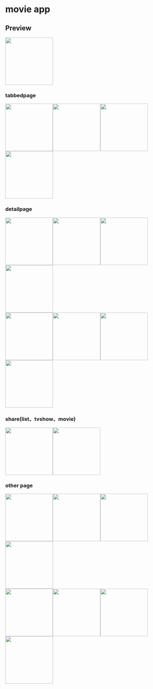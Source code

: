 # movie app


## Preview 
<img src="https://github.com/o1298098/Flutter-Movie/blob/master/srceenshot/ios.gif" width="150">  

### tabbedpage
<img src="https://github.com/o1298098/Flutter-Movie/blob/master/srceenshot/ios1.jpeg" width="150"><img src="https://github.com/o1298098/Flutter-Movie/blob/master/srceenshot/ios2.jpeg" width="150"><img src="https://github.com/o1298098/Flutter-Movie/blob/master/srceenshot/ios3.jpeg" width="150"><img src="https://github.com/o1298098/Flutter-Movie/blob/master/srceenshot/ios4.jpeg" width="150">  
### detailpage
<img src="https://github.com/o1298098/Flutter-Movie/blob/master/srceenshot/ios18.jpeg" width="150"><img src="https://github.com/o1298098/Flutter-Movie/blob/master/srceenshot/ios5.jpeg" width="150"><img src="https://github.com/o1298098/Flutter-Movie/blob/master/srceenshot/ios14.jpeg" width="150"><img src="https://github.com/o1298098/Flutter-Movie/blob/master/srceenshot/ios6.jpeg" width="150">  
<img src="https://github.com/o1298098/Flutter-Movie/blob/master/srceenshot/ios9.jpeg" width="150"><img src="https://github.com/o1298098/Flutter-Movie/blob/master/srceenshot/ios10.jpeg" width="150"><img src="https://github.com/o1298098/Flutter-Movie/blob/master/srceenshot/ios11.jpeg" width="150"><img src="https://github.com/o1298098/Flutter-Movie/blob/master/srceenshot/ios21.jpeg" width="150">  
### share(list、tvshow、movie)
<img src="https://github.com/o1298098/Flutter-Movie/blob/master/srceenshot/ios15.jpeg" width="150"><img src="https://github.com/o1298098/Flutter-Movie/blob/master/srceenshot/ios16.jpeg" width="150">  
### other page  
<img src="https://github.com/o1298098/Flutter-Movie/blob/master/srceenshot/ios7.jpeg" width="150"><img src="https://github.com/o1298098/Flutter-Movie/blob/master/srceenshot/ios23.jpeg" width="150"><img src="https://github.com/o1298098/Flutter-Movie/blob/master/srceenshot/ios12.jpeg" width="150"><img src="https://github.com/o1298098/Flutter-Movie/blob/master/srceenshot/ios13.jpeg" width="150">  
<img src="https://github.com/o1298098/Flutter-Movie/blob/master/srceenshot/ios24.jpeg" width="150"><img src="https://github.com/o1298098/Flutter-Movie/blob/master/srceenshot/ios19.gif" width="150"><img src="https://github.com/o1298098/Flutter-Movie/blob/master/srceenshot/ios20.jpeg" width="150"><img src="https://github.com/o1298098/Flutter-Movie/blob/master/srceenshot/ios22.jpeg" width="150">
